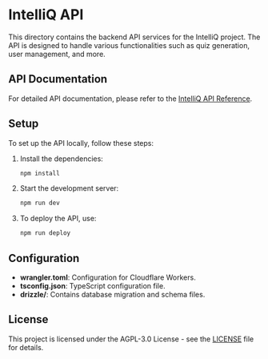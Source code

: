 # IntelliQ API

This directory contains the backend API services for the IntelliQ project. The API is designed to handle various functionalities such as quiz generation, user management, and more.

## API Documentation

For detailed API documentation, please refer to the [IntelliQ API Reference](https://docs.intelliq.dev/api-reference/introduction).

## Setup

To set up the API locally, follow these steps:

1. Install the dependencies:

   ```bash
   npm install
   ```

2. Start the development server:

   ```bash
   npm run dev
   ```

3. To deploy the API, use:
   ```bash
   npm run deploy
   ```

## Configuration

- **wrangler.toml**: Configuration for Cloudflare Workers.
- **tsconfig.json**: TypeScript configuration file.
- **drizzle/**: Contains database migration and schema files.

## License

This project is licensed under the AGPL-3.0 License - see the [LICENSE](../../LICENSE) file for details.
